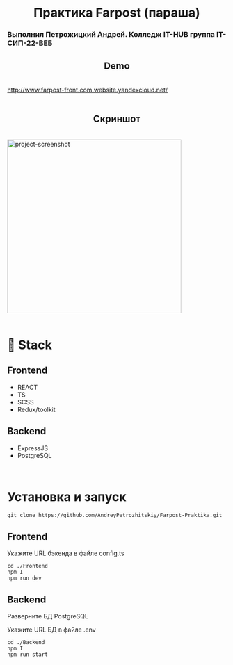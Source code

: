 <h1 align="center" id="title">Практика Farpost (параша)</h1>
<h3 id="description">Выполнил Петрожицкий Андрей. Колледж IT-HUB группа IT-СИП-22-ВЕБ</h3>
<h2 align="center">Demo</h2>
<br/>
<a href="http://www.farpost-front.com.website.yandexcloud.net/">
  http://www.farpost-front.com.website.yandexcloud.net/</a>
<br/>
<br/>
<h2 align="center">Скриншот</h2>
<br/>
<img align="center" src="https://i.postimg.cc/qMvBy2JR/2024-03-29-14-43-01.png" alt="project-screenshot" width="400" height="400/">
<br/>
<br/>
<h1>🧐 Stack</h1>

<h2>Frontend</h2>
<ul>
<li>REACT</li>
<li>TS</li>
<li>SCSS</li>
<li>Redux/toolkit</li>
</ul>
<h2>Backend</h2>
<ul>
<li>ExpressJS</li>
<li>PostgreSQL</li>

</ul>
<br/>
<h1>Установка и запуск</h1>

`git clone https://github.com/AndreyPetrozhitskiy/Farpost-Praktika.git`



<h2>Frontend</h2>
<p>Укажите URL бэкенда в файле config.ts<p>



`cd ./Frontend`
<br/>
`npm I`
<br/>
`npm run dev`
<h2>Backend</h2>
<p>Разверните БД PostgreSQL<p>
<p>Укажите URL  БД в файле .env<p>



`cd ./Backend`
<br/>
`npm I`
<br/>
`npm run start`

